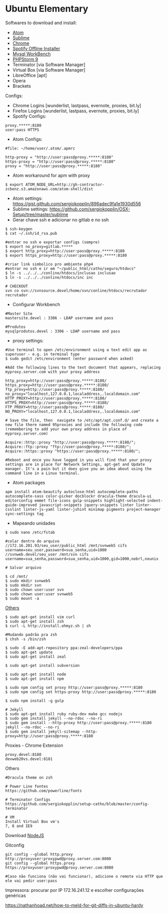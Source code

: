 # Ubuntu Elementary

Softwares to download and install:
- [Atom](https://atom.io/)
- [Sublime](http://www.sublimetext.com/3)
- [Chrome](https://www.google.com/chrome/browser/desktop/index.html)
- [Spotify Offline Installer](http://repository.spotify.com/pool/non-free/s/spotify/)
- [Mysql WorkBench](https://dev.mysql.com/downloads/file.php?id=457783)
- [PHPStorm 9](http://blog.jetbrains.com/phpstorm/tag/phpstorm-9/)
- Terminator [via Software Manager]
- Virtual Box [via Software Manager]
- LibreOffice [apt]
- Opera
- Brackets

Configs:
- Chrome Logins [wunderlist, lastpass, evernote, proxies, bit.ly]
- Firefox Logins [wunderlist, lastpass, evernote, proxies, bit.ly]
- Spotify Configs:
```
proxy.*****:8180
user:pass HTTPS
```

- Atom Configs:
```
#file: ~/home/user/.atom/.apmrc

http-proxy = "http://user:pass@proxy.*****:8180"
https-proxy = "http://user:pass@proxy.*****:8180"
proxy = "http://user:pass@proxy.*****:8180"
```
- Atom workaround for apm with proxy
```
$ export ATOM_NODE_URL=http://gh-contractor-zcbenz.s3.amazonaws.com/atom-shell/dist
```
- Atom settings: https://gist.github.com/sergiokopplin/896adec9fa1e1930d556
- Sublime settings: https://github.com/sergiokopplin/OSX-Setup/tree/master/sublime
- Gerar chave ssh e adicionar no gitlab e no ssh
```
$ ssh-keygen
$ cat ~/.ssh/id_rsa.pub

#entrar no ssh e exportar configs (sempre)
$ export no_proxy=gitlab.*****
$ export http_proxy=http://user:pass@proxy.*****:8180
$ export https_proxy=http://user:pass@proxy.*****:8180

#criar link simbolico pro ambiente php4
#entrar no ssh e ir em "~/public_html/catho/seguro/htdocs"
$ ln -s ../../../conline/htdocs/inclusao inclusao
$ ln -s ../../../conline/htdocs/inc inc

# CHECKOUT
svn co svn://svnsource.devel/home/svn/conline/htdocs/recrutador recrutador

```
- Configurar Workbench
```
#Master Site
mastersite.devel : 3306 - LDAP username and pass 

#Produtos
mysqlprodutos.devel : 3306 - LDAP username and pass
```
- proxy settings:
```
#Use terminal to open /etc/environment using a text edit app as superuser - e.g. in terminal type 
$ sudo gedit /etc/environment (enter password when asked)

#Add the following lines to the text document that appears, replacing myproxy.server.com with your proxy address

http_proxy=http://user:pass@proxy.*****:8180/
https_proxy=http://user:pass@proxy.*****:8180/
ftp_proxy=http://user:pass@proxy.*****:8180/
no_proxy="localhost,127.0.0.1,localaddress,.localdomain.com"
HTTP_PROXY=http://user:pass@proxy.*****:8180/
HTTPS_PROXY=http://user:pass@proxy.*****:8180/
FTP_PROXY=http://user:pass@proxy.*****:8180/
NO_PROXY="localhost,127.0.0.1,localaddress,.localdomain.com"

# Save the file, then  navigate to /etc/apt/apt.conf.d/ and create a new file there named 95proxies and include the following code (remembering to add your own proxy address in place of myproxy.server.com)

Acquire::http::proxy "http://user:pass@proxy.*****:8180/";
Acquire::ftp::proxy "ftp://user:pass@proxy.*****:8180/";
Acquire::https::proxy "https://user:pass@proxy.*****:8180/";

#Reboot and once you have logged in you will find that your proxy settings are in place for Network Settings, apt-get and Update manager. It's a pain but it does give you an idea about using the command line in a Linux terminal.
```

- Atom packages
```
apm install atom-beautify autoclose-html autocomplete-paths autocomplete-sass color-picker docblockr dracula-theme dracula-ui editorconfig emmet file-icons gulp-snippets highlight-selected indent-guide-improved javascript-snippets jquery-snippets linter linter-csslint linter-js-yaml linter-jshint minimap pigments project-manager sync-settings tag
```

- Mapeando unidades
```
$ sudo nano /etc/fstab

#colar dentro do arquivo
//172.16.201.93/seu_user/public_html /mnt/svnweb5 cifs username=seu_user,password=sua_senha,uid=1000
//svnweb.devel/seu_user /mnt/svn cifs username=sua_senha,password=sua_senha,uid=1000,gid=1000,nobrl,nounix

# Salvar arquivo

$ cd /mnt/
$ sudo mkdir svnweb5
$ sudo mkdir svn
$ sudo chown user:user svn
$ sudo chown user:user svnweb5
$ sudo mount -a
```

[Others](http://www.erikaheidi.com/blog/setting-up-a-development-machine-with-ubuntu-1404-trusty-tahr)
```
$ sudo apt-get install vim curl
$ sudo apt-get install zsh
$ curl -L http://install.ohmyz.sh | sh

#Mudando padrão pra zsh
$ chsh -s /bin/zsh

$ sudo -E add-apt-repository ppa:zeal-developers/ppa
$ sudo apt-get update
$ sudo apt-get install zeal

$ sudo apt-get install subversion

$ sudo apt-get install node
$ sudo apt-get install npm

$ sudo npm config set proxy http://user:pass@proxy.*****:8180
$ sudo npm config set https-proxy http://user:pass@proxy.*****:8180

$ sudo npm install -g gulp

# Jekyll
$ sudo apt-get install ruby ruby-dev make gcc nodejs
$ sudo gem install jekyll --no-rdoc --no-ri
$ sudo gem install --http-proxy http://user:pass@proxy.*****:8180 jekyll --no-rdoc --no-ri
$ sudo gem install jekyll-sitemap --http-proxy=http://user:pass@proxy.*****:8180
```

Proxies - Chrome Extension
```
proxy.devel:8180
devweb20vs.devel:8181
```

Others
```
#Dracula theme on zsh

# Power Line fontes
https://github.com/powerline/fonts

# Terminator Configs
https://github.com/sergiokopplin/setup-catho/blob/master/config-terminator

# VM
Install Virtual Box vm's
7, 8 and IE9
```

Download [NodeJS](https://nodejs.org/)

Gitconfig
```
git config --global http.proxy http://proxyuser:proxypwd@proxy.server.com:8080
git config --global https.proxy https://proxyuser:proxypwd@proxy.server.com:8080

#Caso não funciona (não vai funcionar), adicione o remote via HTTP que ele vai pedir user:pass
```

Impressora: procurar por IP 
172.16.241.12 e escolher configurações genéricas

https://nathanhoad.net/how-to-meld-for-git-diffs-in-ubuntu-hardy

